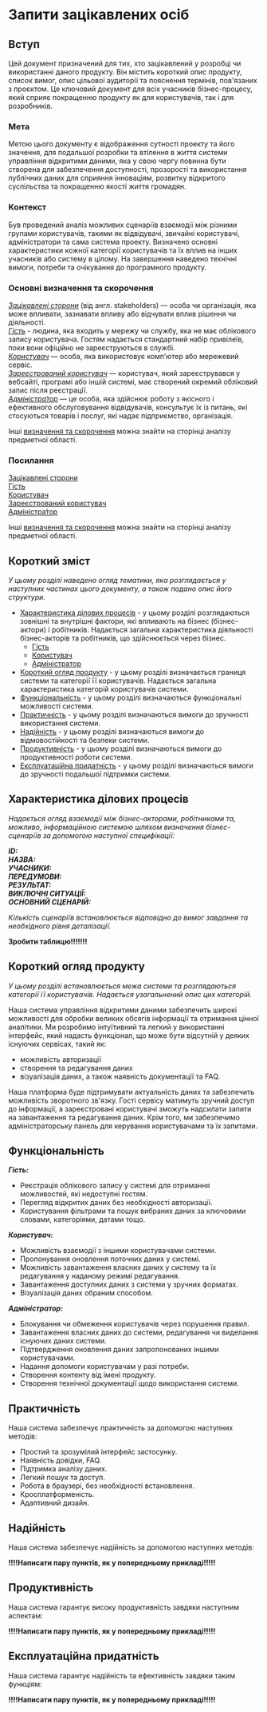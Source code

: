 # Запити зацікавлених осіб

## Вступ

Цей документ призначений для тих, хто зацікавлений у розробці чи використанні даного продукту. Він містить короткий опис продукту, список вимог, опис цільової аудиторії та пояснення термінів, пов'язаних з проєктом. Це ключовий документ для всіх учасників бізнес-процесу, який сприяє покращенню продукту як для користувачів, так і для розробників.

### Мета 

Метою цього документу є відображення сутності проекту та його значення, для подальшої розробки та втілення в життя системи управління відкритими даними, яка у свою чергу повинна бути створена для забезпечення доступності, прозорості та використання публічних даних для сприяння інноваціям, розвитку відкритого суспільства та покращенню якості життя громадян.

### Контекст

Був проведений аналіз можливих сценаріїв взаємодії між різними групами користувачів, такими як відвідувачі, звичайні користувачі, адміністратори та сама система проекту. Визначено основні характеристики кожної категорії користувачів та їх вплив на інших учасників або систему в цілому. На завершення наведено технічні вимоги, потреби та очікування до програмного продукту.


### Основні визначення та скорочення

[*Зацікавлені сторони*](https://uk.wikipedia.org/wiki/%D0%97%D0%B0%D1%86%D1%96%D0%BA%D0%B0%D0%B2%D0%BB%D0%B5%D0%BD%D1%96_%D1%81%D1%82%D0%BE%D1%80%D0%BE%D0%BD%D0%B8) (від англ. stakeholders) — oсоба чи організація, яка може впливати, зазнавати впливу або відчувати вплив рішення чи діяльності.  
[*Гість*](https://www.pcmag.com/encyclopedia/term/guest) - людина, яка входить у мережу чи службу, яка не має облікового запису користувача. Гостям надається стандартний набір привілеїв, поки вони офіційно не зареєструються в службі.  
[*Користувач*](https://en.wikipedia.org/wiki/User_(computing)) — особа, яка використовує комп’ютер або мережевий сервіс.  
[*Зареєстрований користувач*](https://uk.wikipedia.org/wiki/%D0%97%D0%B0%D1%80%D0%B5%D1%94%D1%81%D1%82%D1%80%D0%BE%D0%B2%D0%B0%D0%BD%D0%B8%D0%B9_%D0%BA%D0%BE%D1%80%D0%B8%D1%81%D1%82%D1%83%D0%B2%D0%B0%D1%87) — користувач, який зареєструвався у вебсайті, програмі або іншій системі, має створений окремий обліковий запис після реєстрації.  
[*Адміністра́тор*](https://uk.wikipedia.org/wiki/%D0%90%D0%B4%D0%BC%D1%96%D0%BD%D1%96%D1%81%D1%82%D1%80%D0%B0%D1%82%D0%BE%D1%80) — це особа, яка здійснює роботу з якісного і ефективного обслуговування відвідувачів, консультує їх із питань, які стосуються товарів і послуг, які надає підприємство, організація.  

Інші [визначення та скорочення](state-of-the-art.md#основні-визначення) можна знайти на сторінці аналізу предметної області.


### Посилання

[Зацікавлені сторони](https://uk.wikipedia.org/wiki/%D0%97%D0%B0%D1%86%D1%96%D0%BA%D0%B0%D0%B2%D0%BB%D0%B5%D0%BD%D1%96_%D1%81%D1%82%D0%BE%D1%80%D0%BE%D0%BD%D0%B8)  
[Гість](https://www.pcmag.com/encyclopedia/term/guest)  
[Користувач](https://en.wikipedia.org/wiki/User_(computing))  
[Зареєстрований користувач](https://uk.wikipedia.org/wiki/%D0%97%D0%B0%D1%80%D0%B5%D1%94%D1%81%D1%82%D1%80%D0%BE%D0%B2%D0%B0%D0%BD%D0%B8%D0%B9_%D0%BA%D0%BE%D1%80%D0%B8%D1%81%D1%82%D1%83%D0%B2%D0%B0%D1%87)  
[Адміністра́тор](https://uk.wikipedia.org/wiki/%D0%90%D0%B4%D0%BC%D1%96%D0%BD%D1%96%D1%81%D1%82%D1%80%D0%B0%D1%82%D0%BE%D1%80)

Інші [визначення та скорочення](state-of-the-art.md#основні-визначення) можна знайти на сторінці аналізу предметної області.


## Короткий зміст

*У цьому розділі наведено огляд тематики, яка розглядається у наступних частинах цього документу, а також подано опис його структури.*

- [Характеристика ділових процесів](#характеристика-ділових-процесів) -  у цьому розділі розглядаються зовнішні та внутрішні фактори, які впливають на бізнес (бізнес-актори) і робітників. Надається загальна характеристика діяльності бізнес-акторів та робітників, що здійснюється через бізнес.
    - [Гість](#гість)
    - [Користувач](#користувач)
    - [Адміністратор](#адміністратор)
- [Короткий огляд продукту](#короткий-огляд-продукту) - у цьому розділі визначається границя системи та категорії її користувачів. Надається загальна характеристика категорій користувачів системи.
- [Функціональність](#функціональність) - у цьому розділі визначаються функціональні можливості системи.
- [Практичність](#практичність) - у цьому розділі визначаються вимоги до зручності використання системи.
- [Надійність](#надійність) - у цьому розділі визначаються вимоги до відмовостійкості та безпеки системи.
- [Продуктивність](#продуктивність) - у цьому розділі визначаються вимоги до продуктивності роботи системи.
- [Експлуатаційна придатність](#експлуатаційна-придатність) - у цьому розділі визначаються вимоги до зручності подальшої підтримки системи.

## Характеристика ділових процесів

*Надається огляд взаємодії між бізнес-акторами, робітниками та, можливо, інформаційною системою шляхом визначення бізнес-сценаріїв за допомогою наступної специфікації:*

***ID:***  
***НАЗВА:***  
***УЧАСНИКИ:***  
***ПЕРЕДУМОВИ:***  
***РЕЗУЛЬТАТ:***  
***ВИКЛЮЧНІ СИТУАЦІЇ:***  
***ОСНОВНИЙ СЦЕНАРІЙ:***

*Кількість сценаріїв встановлюється відповідно до вимог завдання та необхідного рівня деталізації.*

**Зробити таблицю!!!!!!!**

## Короткий огляд продукту

*У цьому розділі встановлюється межа системи та розглядаються категорії її користувачів. Надається узагальнений опис цих категорій.*

Наша система управління відкритими даними забезпечить широкі можливості для обробки великих обсягів інформації та отримання цінної аналітики. 
Ми розробимо інтуїтивний та легкий у використанні інтерфейс, який надасть функціонал, що може бути відсутній у деяких існуючих сервісах,  такий як:
- можливість авторизації 
- створення та редагування даних
- візуалізація даних, а також наявність документації та FAQ. 

Наша платформа буде підтримувати актуальність даних та забезпечить можливість зворотного зв'язку. 
Гості сервісу матимуть зручний доступ до інформації, а зареєстровані користувачі зможуть надсилати запити на завантаження та редагування даних. Крім того, ми забезпечимо адміністраторську панель для керування користувачами та їх запитами.


## Функціональність

***Гість:***
- Реєстрація облікового запису у системі для отримання можливостей, які недоступні гостям.  
- Перегляд відкритих даних без необхідності авторизації.  
- Користування фільтрами та пошук вибраних даних за ключовими словами, категоріями,   датами тощо.      

***Користувач:***
- Можливість взаємодії з іншими користувачами системи.  
- Пропонування оновлення поточних даних у системі.
- Можливість завантаження власних даних у систему та їх редагування у наданому режимі редагування.  
- Завантаження доступних даних з системи у зручних форматах.  
- Візуалізація даних обраним способом.  

***Адміністратор:***
- Блокування чи обмеження користувачів через порушення правил.  
- Завантаження власних даних до системи, редагування чи виделання існуючих даних системи.  
- Підтвердження оновлення даних запропонованих іншими користувачами.  
- Надання допомоги користувачам у разі потреби.  
- Створення контенту від імені продукту.  
- Створення технічної документації щодо використання системи.

## Практичність

Наша система забезпечує практичність за допомогою наступних методів:

- Простий та зрозумілий інтерфейс застосунку.
- Наявність довідки, FAQ.
- Підтримка аналізу даних.
- Легкий пошук та доступ.
- Робота в браузері, без необхідності встановлення.
- Кросплатформеність.
- Адаптивний дизайн.

## Надійність

Наша система забезпечує надійність за допомогою наступних методів:

**!!!!Написати пару пунктів, як у попередньому прикладі!!!!!**

## Продуктивність

Наша система гарантує високу продуктивність завдяки наступним аспектам:

**!!!!Написати пару пунктів, як у попередньому прикладі!!!!!**

## Експлуатаційна придатність

Наша система гарантує надійність та ефективність завдяки таким функціям:

**!!!!Написати пару пунктів, як у попередньому прикладі!!!!!**